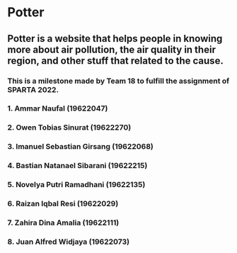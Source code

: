 # Potter


## Potter is a website that helps people in knowing more about air pollution, the air quality in their region, and other stuff that related to the cause. 

### This is a milestone made by Team 18 to fulfill the assignment of SPARTA 2022.
### 1. Ammar Naufal (19622047)
### 2. Owen Tobias Sinurat (19622270)
### 3. Imanuel Sebastian Girsang (19622068)
### 4. Bastian Natanael Sibarani (19622215)
### 5. Novelya Putri Ramadhani (19622135)
### 6. Raizan Iqbal Resi (19622029)
### 7. Zahira Dina Amalia (19622111)
### 8. Juan Alfred Widjaya (19622073)
